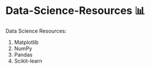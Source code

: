 # Data-Science-Resources 📊
Data Science Resources:
1. Matplotlib
2. NumPy
3. Pandas
4. Scikit-learn
